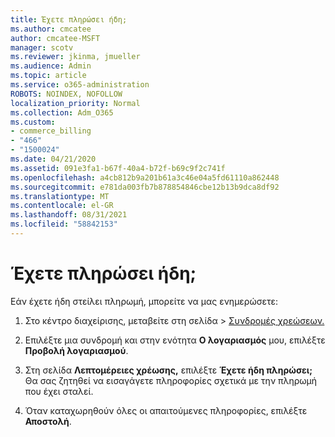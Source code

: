 ```yaml
---
title: Έχετε πληρώσει ήδη;
ms.author: cmcatee
author: cmcatee-MSFT
manager: scotv
ms.reviewer: jkinma, jmueller
ms.audience: Admin
ms.topic: article
ms.service: o365-administration
ROBOTS: NOINDEX, NOFOLLOW
localization_priority: Normal
ms.collection: Adm_O365
ms.custom:
- commerce_billing
- "466"
- "1500024"
ms.date: 04/21/2020
ms.assetid: 091e3fa1-b67f-40a4-b72f-b69c9f2c741f
ms.openlocfilehash: a4cb812b9a201b61a3c46e04a5fd61110a862448
ms.sourcegitcommit: e781da003fb7b878854846cbe12b13b9dca8df92
ms.translationtype: MT
ms.contentlocale: el-GR
ms.lasthandoff: 08/31/2021
ms.locfileid: "58842153"
---
```

# <a name="already-paid"></a>Έχετε πληρώσει ήδη;

Εάν έχετε ήδη στείλει πληρωμή, μπορείτε να μας ενημερώσετε:
  
1. Στο κέντρο διαχείρισης, μεταβείτε στη σελίδα  \> [Συνδρομές χρεώσεων.](https://go.microsoft.com/fwlink/p/?linkid=842054)

2. Επιλέξτε μια συνδρομή και στην ενότητα **Ο λογαριασμός** μου, επιλέξτε **Προβολή λογαριασμού**.

3. Στη σελίδα **Λεπτομέρειες χρέωσης,** επιλέξτε **Έχετε ήδη πληρώσει;** Θα σας ζητηθεί να εισαγάγετε πληροφορίες σχετικά με την πληρωμή που έχει σταλεί.

4. Όταν καταχωρηθούν όλες οι απαιτούμενες πληροφορίες, επιλέξτε **Αποστολή**.